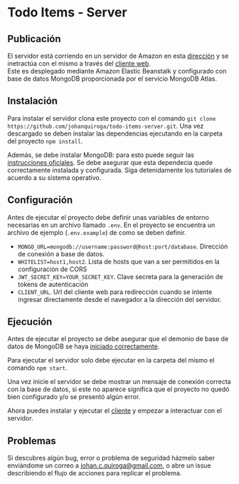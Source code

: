# Todo Items - Server
## Publicación
El servidor está corriendo en un servidor de Amazon en esta [dirección](http://todo-items-api.us-east-1.elasticbeanstalk.com) y se inetractúa con el mismo a través del [cliente web](http://todo-items.johanquiroga.me).  
Este es desplegado mediante Amazon Elastic Beanstalk y configurado con base de datos MongoDB proporcionada por el servicio MongoDB Atlas.

## Instalación

Para instalar el servidor clona este proyecto con el comando `git clone https://github.com/johanquiroga/todo-items-server.git`. Una vez descargado se deben instalar las dependencias ejecutando en la carpeta del proyecto `npm install`.

Además, se debe instalar MongoDB: para esto puede seguir las [instrucciones oficiales](https://docs.mongodb.com/manual/administration/install-community/). Se debe asegurar que esta dependecia quede correctamente instalada y configurada. Siga detenidamente los tutoriales de acuerdo a su sistema operativo.

## Configuración

Antes de ejecutar el proyecto debe definir unas variables de entorno necesarias en un archivo llamado `.env`. En el proyecto se encuentra un archivo de ejemplo (`.env.example`) de como se deben definir.

* `MONGO_URL=mongodb://username:password@host:port/database`. Dirección de conexión a base de datos.
* `WHITELIST=host1,host2`. Lista de hosts que van a ser permitidos en la configuración de CORS
* `JWT_SECRET_KEY=YOUR_SECRET_KEY`. Clave secreta para la generación de tokens de autenticación
* `CLIENT_URL`. Url del cliente web para redirección cuando se intente ingresar directamente desde el navegador a la dirección del servidor.

## Ejecución
Antes de ejecutar el proyecto se debe asegurar que el demonio de base de datos de MongoDB se haya [iniciado correctamente](https://docs.mongodb.com/manual/tutorial/install-mongodb-on-ubuntu/#verify-that-mongodb-has-started-successfully).

Para ejecutar el servidor solo debe ejecutar en la carpeta del mismo el comando `npm start`.

Una vez inicie el servidor se debe mostrar un mensaje de conexión correcta con la base de datos, si este no aparece significa que el proyecto no quedó bien configurado y/o se presentó algún error.

Ahora puedes instalar y ejecutar el [cliente](https://github.com/johanquiroga/todo-items-ui) y empezar a interactuar con el servidor.

## Problemas
Si descubres algún bug, error o problema de seguridad házmelo saber enviándome un correo a johan.c.quiroga@gmail.com, o abre un issue describiendo el flujo de acciones para replicar el problema.


